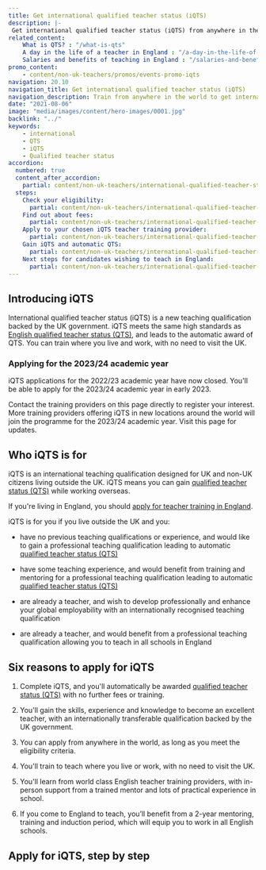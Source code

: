 ```yaml
---
title: Get international qualified teacher status (iQTS)
description: |-
 Get international qualified teacher status (iQTS) from anywhere in the world, a teaching qualification backed by England’s Department for Education (DfE).
related_content:
    What is QTS? : "/what-is-qts"
    A day in the life of a teacher in England : "/a-day-in-the-life-of-a-teacher"
    Salaries and benefits of teaching in England : "/salaries-and-benefits"
promo_content:
    - content/non-uk-teachers/promos/events-promo-iqts
navigation: 20.10
navigation_title: Get international qualified teacher status (iQTS)
navigation_description: Train from anywhere in the world to get international qualified teacher status (iQTS), backed by England’s Department for Education.
date: "2021-08-06"
image: "media/images/content/hero-images/0001.jpg"
backlink: "../"
keywords: 
    - international
    - QTS
    - iQTS
    - Qualified teacher status
accordion:
  numbered: true
  content_after_accordion:
    partial: content/non-uk-teachers/international-qualified-teacher-status/after-accordion
  steps:
    Check your eligibility:
      partial: content/non-uk-teachers/international-qualified-teacher-status/check-your-eligibility
    Find out about fees:
      partial: content/non-uk-teachers/international-qualified-teacher-status/find-out-about-fees
    Apply to your chosen iQTS teacher training provider:
      partial: content/non-uk-teachers/international-qualified-teacher-status/apply-to-your-chosen-iqts-teacher-training-provider
    Gain iQTS and automatic QTS:
      partial: content/non-uk-teachers/international-qualified-teacher-status/gain-iqts-and-automatic-qts
    Next steps for candidates wishing to teach in England:
      partial: content/non-uk-teachers/international-qualified-teacher-status/next-steps-for-candidates
---
```


## Introducing iQTS

International qualified teacher status (iQTS) is a new teaching qualification backed by the UK government. iQTS meets the same high standards as [English qualified teacher status (QTS)](https://www.gov.uk/guidance/qualified-teacher-status-qts), and leads to the automatic award of QTS. You can train where you live and work, with no need to visit the UK.

### Applying for the 2023/24 academic year

iQTS applications for the 2022/23 academic year have now closed. You'll be able to apply for the 2023/24 academic year in early 2023.

Contact the training providers on this page directly to register your interest. More training providers offering iQTS in new locations around the world will join the programme for the 2023/24 academic year. Visit this page for updates.  

## Who iQTS is for

iQTS is an international teaching qualification designed for UK and non-UK citizens living outside the UK. iQTS means you can gain [qualified teacher status (QTS)](https://www.gov.uk/guidance/qualified-teacher-status-qts) while working overseas.

If you're living in England, you should [apply for teacher training in England](/steps-to-become-a-teacher).

iQTS is for you if you live outside the UK and you:

* have no previous teaching qualifications or experience, and would like to gain a professional teaching qualification leading to automatic [qualified teacher status (QTS)](https://www.gov.uk/guidance/qualified-teacher-status-qts)

* have some teaching experience, and would benefit from training and mentoring for a professional teaching qualification leading to automatic [qualified teacher status (QTS)](https://www.gov.uk/guidance/qualified-teacher-status-qts)

* are already a teacher, and wish to develop professionally and enhance your global employability with an internationally recognised teaching qualification

* are already a teacher, and would benefit from a professional teaching qualification allowing you to teach in all schools in England

## Six reasons to apply for iQTS

1. Complete iQTS, and you'll automatically be awarded [qualified teacher status (QTS)](https://www.gov.uk/guidance/qualified-teacher-status-qts) with no further fees or training.

2. You'll gain the skills, experience and knowledge to become an excellent teacher, with an internationally transferable qualification backed by the UK government.

3. You can apply from anywhere in the world, as long as you meet the eligibility criteria.

4. You'll train to teach where you live or work, with no need to visit the UK.

5. You'll learn from world class English teacher training providers, with in-person support from a trained mentor and lots of practical experience in school.

6. If you come to England to teach, you’ll benefit from a 2-year mentoring, training and induction period, which will equip you to work in all English schools.




## Apply for iQTS, step by step

